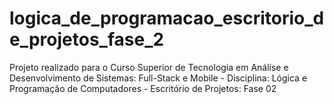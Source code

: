 # logica_de_programacao_escritorio_de_projetos_fase_2
Projeto realizado para o Curso Superior de Tecnologia em Análise e Desenvolvimento de Sistemas: Full-Stack e Mobile - Disciplina: Lógica e Programação de Computadores - Escritório de Projetos: Fase 02
